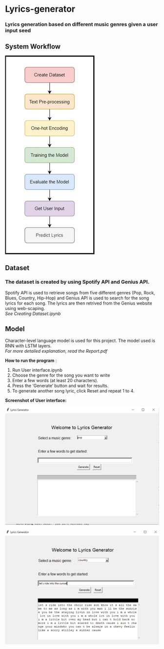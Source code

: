 # Lyrics-generator
### Lyrics generation based on different music genres given a user input seed

## System Workflow
![alt text](https://github.com/bebbieyin/lyrics-generator/blob/master/image/system%20workflow.jpg)


## Dataset
### The dataset is created by using Spotify API and Genius API. 
Spotify API is used to retrieve songs from five different genres (Pop, Rock, Blues, Country, Hip-Hop) and Genius API is used to search for the song lyrics for each song. The lyrics are then retrived from the Genius website using web-scaping. <br>
*See Creating Dataset.ipynb*

## Model
Character-level language model is used for this project. The model used is RNN with LSTM layers. <br>
*For more detailed explanation, read the Report.pdf* 

**How to run the program** :
1. Run User interface.ipynb
2. Choose the genre for the song you want to write
3. Enter a few words (at least 20 characters).
4. Press the ‘Generate’ button and wait for results.
5. To generate another song lyric, click Reset and repeat 1 to 4.

**Screenshot of User interface:** <br>

![alt text](https://github.com/bebbieyin/lyrics-generator/blob/master/image/ui1.png)

![alt text](https://github.com/bebbieyin/lyrics-generator/blob/master/image/ui2.png)



